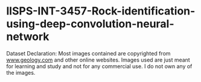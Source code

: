 # llSPS-INT-3457-Rock-identification-using-deep-convolution-neural-network
Dataset Declaration: Most images contained are copyrighted from www.geology.com and other online websites. Images used are just meant for learning and study and not for any commercial use. I do not own any of the images.
